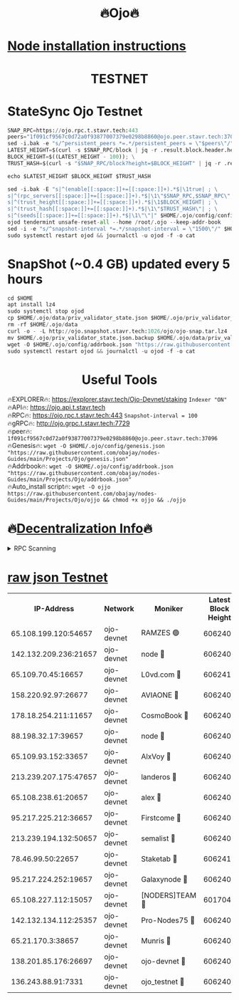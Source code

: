 <h1 align="center"> 🔥Ojo🔥</h1>

[Node installation instructions](https://github.com/obajay/nodes-Guides/tree/main/Projects/Ojo)
=

<h1 align="center"> TESTNET</h1>

# StateSync Ojo Testnet
```python
SNAP_RPC=https://ojo.rpc.t.stavr.tech:443
peers="1f091cf9567c0d72a0f93877007379e0298b8860@ojo.peer.stavr.tech:37096"
sed -i.bak -e "s/^persistent_peers *=.*/persistent_peers = \"$peers\"/" $HOME/.ojo/config/config.toml
LATEST_HEIGHT=$(curl -s $SNAP_RPC/block | jq -r .result.block.header.height); \
BLOCK_HEIGHT=$((LATEST_HEIGHT - 100)); \
TRUST_HASH=$(curl -s "$SNAP_RPC/block?height=$BLOCK_HEIGHT" | jq -r .result.block_id.hash)

echo $LATEST_HEIGHT $BLOCK_HEIGHT $TRUST_HASH

sed -i.bak -E "s|^(enable[[:space:]]+=[[:space:]]+).*$|\1true| ; \
s|^(rpc_servers[[:space:]]+=[[:space:]]+).*$|\1\"$SNAP_RPC,$SNAP_RPC\"| ; \
s|^(trust_height[[:space:]]+=[[:space:]]+).*$|\1$BLOCK_HEIGHT| ; \
s|^(trust_hash[[:space:]]+=[[:space:]]+).*$|\1\"$TRUST_HASH\"| ; \
s|^(seeds[[:space:]]+=[[:space:]]+).*$|\1\"\"|" $HOME/.ojo/config/config.toml
ojod tendermint unsafe-reset-all --home /root/.ojo --keep-addr-book
sed -i -e "s/^snapshot-interval *=.*/snapshot-interval = \"1500\"/" $HOME/.ojo/config/app.toml
sudo systemctl restart ojod && journalctl -u ojod -f -o cat
```
# SnapShot (~0.4 GB) updated every 5 hours
```python
cd $HOME
apt install lz4
sudo systemctl stop ojod
cp $HOME/.ojo/data/priv_validator_state.json $HOME/.ojo/priv_validator_state.json.backup
rm -rf $HOME/.ojo/data
curl -o - -L http://ojo.snapshot.stavr.tech:1026/ojo/ojo-snap.tar.lz4 | lz4 -c -d - | tar -x -C $HOME/.ojo --strip-components 2
mv $HOME/.ojo/priv_validator_state.json.backup $HOME/.ojo/data/priv_validator_state.json
wget -O $HOME/.ojo/config/addrbook.json "https://raw.githubusercontent.com/obajay/nodes-Guides/main/Projects/Ojo/addrbook.json"
sudo systemctl restart ojod && journalctl -u ojod -f -o cat
```
 <h1 align="center"> Useful Tools</h1>

🔥EXPLORER🔥:        https://explorer.stavr.tech/Ojo-Devnet/staking        `Indexer "ON"` \
🔥API🔥:                     https://ojo.api.t.stavr.tech \
🔥RPC🔥:                    https://ojo.rpc.t.stavr.tech:443              `Snapshot-interval = 100` \
🔥gRPC🔥:                  http://ojo.grpc.t.stavr.tech:7729 \
🔥peer🔥:                   `1f091cf9567c0d72a0f93877007379e0298b8860@ojo.peer.stavr.tech:37096` \
🔥Genesis🔥:    ```wget -O $HOME/.ojo/config/genesis.json "https://raw.githubusercontent.com/obajay/nodes-Guides/main/Projects/Ojo/genesis.json"``` \
🔥Addrbook🔥:    ```wget -O $HOME/.ojo/config/addrbook.json "https://raw.githubusercontent.com/obajay/nodes-Guides/main/Projects/Ojo/addrbook.json"``` \
🔥Auto_install script🔥: ```wget -O ojjo https://raw.githubusercontent.com/obajay/nodes-Guides/main/Projects/Ojo/ojjo && chmod +x ojjo && ./ojjo```

🔥[Decentralization Info](https://github.com/obajay/StateSync-snapshots/tree/main/Projects/Ojo/Decentralization)🔥
=


<details>
<summary>RPC Scanning</summary>

<h2 align="center"> We scan nodes in real time every 4 hours. And we provide the final result of RPC endpoints.
We cannot influence the operation of these nodes in any way. </h2>


```python
If Voting Power is higher than 0 --> then the Node is a validator of the network and may be subject to attack and be a potential threat to the chain.
```
```python
We marked such validators with a red symbol
```

</details>

[raw json Testnet](https://rpc-check.ojot.stavr.tech/ojot/rpc-ojot-result.json)
=


<table><tr><th>IP-Address</th><th>Network</th><th>Moniker</th><th>Latest Block Height</th><th>Earliest Block Height</th><th>Catching Up</th><th>Tx Index</th><th>Voting Power</th><th>Scan Time</th></tr><tr><td>65.108.199.120:54657</td><td>ojo-devnet</td><td>RAMZES 🟢</td><td>6062405</td><td>306156</td><td>False</td><td>on</td><td>0</td><td>2024-03-26T14:01:16.653261835UTC</td></tr><tr><td>142.132.209.236:21657</td><td>ojo-devnet</td><td>node 🔴</td><td>6062408</td><td>350001</td><td>False</td><td>on</td><td>1999</td><td>2024-03-26T14:01:37.569551300UTC</td></tr><tr><td>65.109.70.45:16657</td><td>ojo-devnet</td><td>L0vd.com 🔴</td><td>6062410</td><td>695918</td><td>False</td><td>off</td><td>998</td><td>2024-03-26T14:01:43.297682111UTC</td></tr><tr><td>158.220.92.97:26677</td><td>ojo-devnet</td><td>AVIAONE 🔴</td><td>6062408</td><td>2754001</td><td>False</td><td>on</td><td>19926</td><td>2024-03-26T14:01:34.793316897UTC</td></tr><tr><td>178.18.254.211:11657</td><td>ojo-devnet</td><td>CosmoBook 🔴</td><td>6062409</td><td>4392001</td><td>False</td><td>off</td><td>1047</td><td>2024-03-26T14:01:37.838216759UTC</td></tr><tr><td>88.198.32.17:39657</td><td>ojo-devnet</td><td>node 🔴</td><td>6062409</td><td>4710001</td><td>False</td><td>on</td><td>111608</td><td>2024-03-26T14:01:40.089101305UTC</td></tr><tr><td>65.109.93.152:33657</td><td>ojo-devnet</td><td>AlxVoy 🔴</td><td>6062408</td><td>4943001</td><td>False</td><td>on</td><td>6350855</td><td>2024-03-26T14:01:37.345793713UTC</td></tr><tr><td>213.239.207.175:47657</td><td>ojo-devnet</td><td>landeros 🔴</td><td>6062408</td><td>4967924</td><td>False</td><td>off</td><td>11083</td><td>2024-03-26T14:01:35.005995429UTC</td></tr><tr><td>65.108.238.61:20657</td><td>ojo-devnet</td><td>alex 🔴</td><td>6062405</td><td>5131001</td><td>False</td><td>on</td><td>11359</td><td>2024-03-26T14:01:16.329664863UTC</td></tr><tr><td>95.217.225.212:36657</td><td>ojo-devnet</td><td>Firstcome 🔴</td><td>6062406</td><td>5251946</td><td>False</td><td>on</td><td>13566</td><td>2024-03-26T14:01:22.075999735UTC</td></tr><tr><td>213.239.194.132:50657</td><td>ojo-devnet</td><td>semalist 🔴</td><td>6062405</td><td>5540522</td><td>False</td><td>on</td><td>27337</td><td>2024-03-26T14:01:16.867680313UTC</td></tr><tr><td>78.46.99.50:22657</td><td>ojo-devnet</td><td>Staketab 🔴</td><td>6062410</td><td>5668501</td><td>False</td><td>on</td><td>1276</td><td>2024-03-26T14:01:43.517988740UTC</td></tr><tr><td>95.217.224.252:19657</td><td>ojo-devnet</td><td>Galaxynode 🔴</td><td>6062409</td><td>5844001</td><td>False</td><td>on</td><td>11888</td><td>2024-03-26T14:01:42.464341799UTC</td></tr><tr><td>65.108.227.112:15057</td><td>ojo-devnet</td><td>[NODERS]TEAM 🔴</td><td>6017044</td><td>5917044</td><td>False</td><td>off</td><td>9999</td><td>2024-03-26T14:01:42.756348271UTC</td></tr><tr><td>142.132.134.112:25357</td><td>ojo-devnet</td><td>Pro-Nodes75 🔴</td><td>6062405</td><td>5962405</td><td>False</td><td>on</td><td>24651</td><td>2024-03-26T14:01:19.426229239UTC</td></tr><tr><td>65.21.170.3:38657</td><td>ojo-devnet</td><td>Munris 🔴</td><td>6062406</td><td>5962406</td><td>False</td><td>off</td><td>20123</td><td>2024-03-26T14:01:21.775233370UTC</td></tr><tr><td>138.201.85.176:26697</td><td>ojo-devnet</td><td>ojo-devnet 🔴</td><td>6062409</td><td>5962409</td><td>False</td><td>on</td><td>1000024000</td><td>2024-03-26T14:01:42.994678098UTC</td></tr><tr><td>136.243.88.91:7331</td><td>ojo-devnet</td><td>ojo_testnet 🔴</td><td>6062406</td><td>5982345</td><td>False</td><td>off</td><td>1000</td><td>2024-03-26T14:01:24.322921681UTC</td></tr></table>
